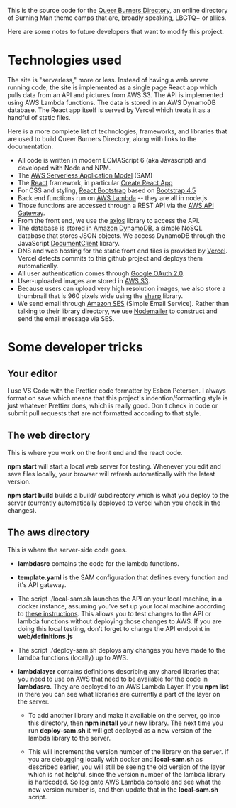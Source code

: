 This is the source code for the [Queer Burners Directory](https://queerburnersdirectory.com), an online directory of Burning Man theme camps that are, broadly speaking, LBGTQ+ or allies.

Here are some notes to future developers that want to modify this project.

# Technologies used

The site is "serverless," more or less. Instead of having a web server running code, the site is implemented as a single page React app which pulls data from an API and pictures from AWS S3. The API is implemented using AWS Lambda functions. The data is stored in an AWS DynamoDB database. The React app itself is served by Vercel which treats it as a handful of static files.

Here is a more complete list of technologies, frameworks, and libraries that are used to build Queer Burners Directory, along with links to the documentation.

- All code is written in modern ECMAScript 6 (aka Javascript) and developed with Node and NPM.
- The [AWS Serverless Application Model](https://docs.aws.amazon.com/serverless-application-model/latest/developerguide/what-is-sam.html) (SAM)
- The [React](https://reactjs.org/docs/getting-started.html) framework, in particular [Create React App](https://create-react-app.dev/)
- For CSS and styling, [React Bootstrap](https://react-bootstrap.github.io/getting-started/introduction/) based on [Bootstrap 4.5](https://getbootstrap.com/docs/4.5/getting-started/introduction/)
- Back end functions run on [AWS Lambda](https://docs.aws.amazon.com/lambda/latest/dg/welcome.html) -- they are all in node.js.
- Those functions are accessed through a REST API via the [AWS API Gateway](https://docs.aws.amazon.com/apigateway/latest/developerguide/welcome.html).
- From the front end, we use the [axios](https://github.com/axios/axios) library to access the API.
- The database is stored in [Amazon DynamoDB](https://docs.aws.amazon.com/amazondynamodb/latest/developerguide/Introduction.html), a simple NoSQL database that stores JSON objects. We access DynamoDB through the JavaScript [DocumentClient](https://docs.aws.amazon.com/AWSJavaScriptSDK/latest/AWS/DynamoDB/DocumentClient.html) library.
- DNS and web hosting for the static front end files is provided by [Vercel](https://vercel.com/docs/configuration#introduction/configuration-reference). Vercel detects commits to this github project and deploys them automatically.
- All user authentication comes through [Google OAuth 2.0](https://developers.google.com/identity/protocols/oauth2/web-server).
- User-uploaded images are stored in [AWS S3](https://docs.aws.amazon.com/AmazonS3/latest/dev/Welcome.html).
- Because users can upload very high resolution images, we also store a thumbnail that is 960 pixels wide using the [sharp](https://sharp.pixelplumbing.com/) library.
- We send email through [Amazon SES](https://docs.aws.amazon.com/ses/latest/DeveloperGuide/Welcome.html) (Simple Email Service). Rather than talking to their library directory, we use [Nodemailer](https://nodemailer.com/about/) to construct and send the email message via SES.

# Some developer tricks

## Your editor

I use VS Code with the Prettier code formatter by Esben Petersen. I always format on save which means that this project's indention/formatting style is just whatever Prettier does, which is really good. Don't check in code or submit pull requests that are not formatted according to that style.

## The **web** directory

This is where you work on the front end and the react code.

**npm start** will start a local web server for testing. Whenever you edit and save files locally, your browser will refresh automatically with the latest version.

**npm start build** builds a build/ subdirectory which is what you deploy to the server (currently automatically deployed to vercel when you check in the changes).

## The **aws** directory

This is where the server-side code goes.

- **lambdasrc** contains the code for the lambda functions.

- **template.yaml** is the SAM configuration that defines every function and it's API gateway.

- The script ./local-sam.sh launches the API on your local machine, in a docker instance, assuming you've set up your local machine according to [these instructions](https://docs.aws.amazon.com/serverless-application-model/latest/developerguide/serverless-sam-cli-install-mac.html). This allows you to test changes to the API or lambda functions without deploying those changes to AWS. If you are doing this local testing, don't forget to change the API endpoint in **web/definitions.js**

- The script ./deploy-sam.sh deploys any changes you have made to the lamdba functions (locally) up to AWS.

- **lambdalayer** contains definitions describing any shared libraries that you need to use on AWS that need to be available for the code in **lambdasrc**. They are deployed to an AWS Lambda Layer. If you **npm list** in there you can see what libraries are currently a part of the layer on the server.

  - To add another library and make it available on the server, go into this directory, then **npm install** your new library. The next time you run **deploy-sam.sh** it will get deployed as a new version of the lambda library to the server.

  - This will increment the version number of the library on the server. If you are debugging locally with docker and **local-sam.sh** as described earlier, you will still be seeing the old version of the layer which is not helpful, since the version number of the lambda library is hardcoded. So log onto AWS Lambda console and see what the new version number is, and then update that in the **local-sam.sh** script.
